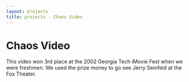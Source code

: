 ```yaml
---
layout: projects
title: projects - Chaos Video
---
```


Chaos Video
===========

This video won 3rd place at the 2002 Georgia Tech iMovie Fest when we were freshmen. We used the prize money to go see Jerry Seinfeld at the Fox Theater.

<object width="425" height="355"><param name="movie" value="http://www.youtube.com/v/ZjOY2XiN6vs&#038;hl=en"></param><param name="wmode" value="transparent"></param><embed src="http://www.youtube.com/v/ZjOY2XiN6vs&#038;hl=en" type="application/x-shockwave-flash" wmode="transparent" width="425" height="355"></embed></object>